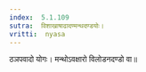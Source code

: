 ```yaml
---
index:  5.1.109
sutra:  विशाखाषाढादण्मन्थदण्डयोः।
vritti:  nyasa
---
```


ठञपवादो योगः। मन्थोऽवक्षारो विलोडनदण्डो वा॥
